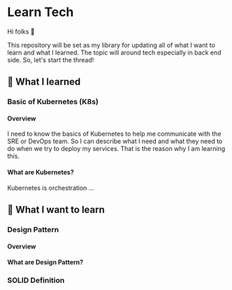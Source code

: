 # Learn Tech

Hi folks 👋️

This repository will be set as my library for updating all of what I want to learn and what I learned. The topic will around tech especially in back end side. So, let's start the thread!

## 🧠️ What I learned

### Basic of Kubernetes (K8s)

#### Overview

I need to know the basics of Kubernetes to help me communicate with the SRE or DevOps team. So I can describe what I need and what they need to do when we try to deploy my services. That is the reason why I am learning this.

#### What are Kubernetes?

Kubernetes is orchestration ...

## 👀️ What I want to learn

### Design Pattern

#### Overview

#### What are Design Pattern?

### SOLID Definition
